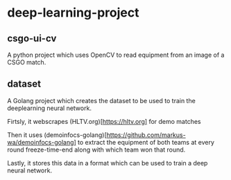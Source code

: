 # deep-learning-project

## csgo-ui-cv

A python project which uses OpenCV to read equipment from an image of a CSGO match.

## dataset

A Golang project which creates the dataset to be used to train the deeplearning neural network.

Firtsly, it webscrapes (HLTV.org)[https://hltv.org] for demo matches

Then it uses (demoinfocs-golang)[https://github.com/markus-wa/demoinfocs-golang]
 to extract the equipment of both teams at every round freeze-time-end along with which team won that round.
 
Lastly, it stores this data in a format which can be used to train a deep neural network.


